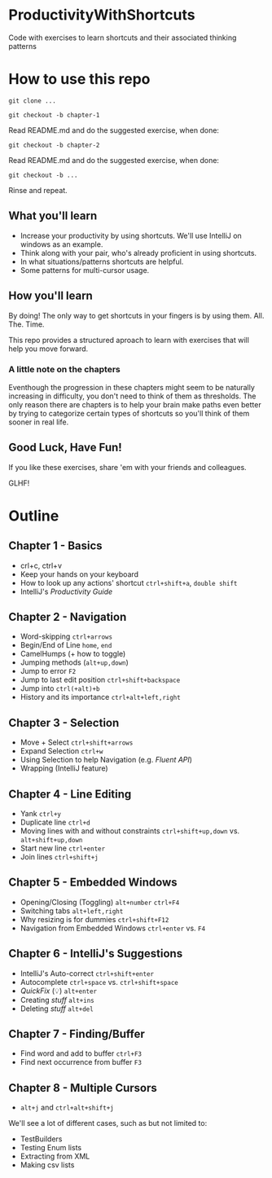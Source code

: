 # ProductivityWithShortcuts
Code with exercises to learn shortcuts and their associated thinking patterns

# How to use this repo
`git clone ...`

`git checkout -b chapter-1`

Read README.md and do the suggested exercise, when done:

`git checkout -b chapter-2`

Read README.md and do the suggested exercise, when done:

`git checkout -b ...`

Rinse and repeat.

## What you'll learn
* Increase your productivity by using shortcuts. We'll use IntelliJ on windows as an example.
* Think along with your pair, who's already proficient in using shortcuts.
* In what situations/patterns shortcuts are helpful.
* Some patterns for multi-cursor usage.

## How you'll learn
By doing! The only way to get shortcuts in your fingers is by using them. All. The. Time.

This repo provides a structured aproach to learn with exercises that will help you move forward.

### A little note on the chapters
Eventhough the progression in these chapters might seem to be naturally increasing in difficulty, you don't need to think of them as thresholds.
The only reason there are chapters is to help your brain make paths even better by trying to categorize certain types of shortcuts so you'll think of them sooner in real life.

## Good Luck, Have Fun!
If you like these exercises, share 'em with your friends and colleagues.

GLHF!

# Outline

## Chapter 1 - Basics
* crl+c, ctrl+v
* Keep your hands on your keyboard
* How to look up any actions' shortcut `ctrl+shift+a`, `double shift`
* IntelliJ's _Productivity Guide_

## Chapter 2 - Navigation
* Word-skipping `ctrl+arrows`
* Begin/End of Line `home`, `end`
* CamelHumps (+ how to toggle)
* Jumping methods (`alt+up,down`)
* Jump to error `F2`
* Jump to last edit position `ctrl+shift+backspace`
* Jump into `ctrl(+alt)+b`
* History and its importance `ctrl+alt+left,right`

## Chapter 3 - Selection
* Move + Select `ctrl+shift+arrows`
* Expand Selection `ctrl+w`
* Using Selection to help Navigation (e.g. _Fluent API_)
* Wrapping (IntelliJ feature)

## Chapter 4 - Line Editing
* Yank `ctrl+y`
* Duplicate line `ctrl+d`
* Moving lines with and without constraints `ctrl+shift+up,down` vs. `alt+shift+up,down`
* Start new line `ctrl+enter`
* Join lines `ctrl+shift+j`

## Chapter 5 - Embedded Windows
* Opening/Closing (Toggling) `alt+number` `ctrl+F4`
* Switching tabs `alt+left,right`
* Why resizing is for dummies `ctrl+shift+F12`
* Navigation from Embedded Windows `ctrl+enter` vs. `F4`

## Chapter 6 - IntelliJ's Suggestions
* IntelliJ's Auto-correct `ctrl+shift+enter`
* Autocomplete `ctrl+space` vs. `ctrl+shift+space`
* _QuickFix_ (:bulb:) `alt+enter`
* Creating _stuff_ `alt+ins`
* Deleting _stuff_ `alt+del`

## Chapter 7 - Finding/Buffer
* Find word and add to buffer `ctrl+F3`
* Find next occurrence from buffer `F3`

## Chapter 8 - Multiple Cursors
* `alt+j` and `ctrl+alt+shift+j`

We'll see a lot of different cases, such as but not limited to:
* TestBuilders
* Testing Enum lists
* Extracting from XML
* Making csv lists


